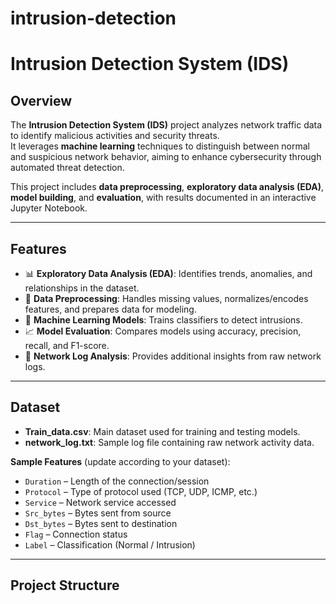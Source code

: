 # intrusion-detection
# Intrusion Detection System (IDS)

## Overview
The **Intrusion Detection System (IDS)** project analyzes network traffic data to identify malicious activities and security threats.  
It leverages **machine learning** techniques to distinguish between normal and suspicious network behavior, aiming to enhance cybersecurity through automated threat detection.

This project includes **data preprocessing**, **exploratory data analysis (EDA)**, **model building**, and **evaluation**, with results documented in an interactive Jupyter Notebook.

---

## Features
- 📊 **Exploratory Data Analysis (EDA)**: Identifies trends, anomalies, and relationships in the dataset.
- 🧹 **Data Preprocessing**: Handles missing values, normalizes/encodes features, and prepares data for modeling.
- 🤖 **Machine Learning Models**: Trains classifiers to detect intrusions.
- 📈 **Model Evaluation**: Compares models using accuracy, precision, recall, and F1-score.
- 📂 **Network Log Analysis**: Provides additional insights from raw network logs.

---

## Dataset
- **Train_data.csv**: Main dataset used for training and testing models.
- **network_log.txt**: Sample log file containing raw network activity data.

**Sample Features** (update according to your dataset):
- `Duration` – Length of the connection/session
- `Protocol` – Type of protocol used (TCP, UDP, ICMP, etc.)
- `Service` – Network service accessed
- `Src_bytes` – Bytes sent from source
- `Dst_bytes` – Bytes sent to destination
- `Flag` – Connection status
- `Label` – Classification (Normal / Intrusion)

---

## Project Structure
